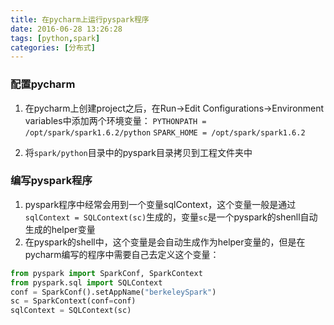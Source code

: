```yaml
---
title: 在pycharm上运行pyspark程序
date: 2016-06-28 13:26:28
tags: [python,spark]
categories: [分布式]
---
```

### 配置pycharm
1. 在pycharm上创建project之后，在Run->Edit Configurations->Environment variables中添加两个环境变量：
`PYTHONPATH = /opt/spark/spark1.6.2/python`
`SPARK_HOME = /opt/spark/spark1.6.2`
<!--more-->
2. 将`spark/python`目录中的pyspark目录拷贝到工程文件夹中

### 编写pyspark程序
1. pyspark程序中经常会用到一个变量sqlContext，这个变量一般是通过`sqlContext = SQLContext(sc)`生成的，变量`sc`是一个pyspark的shenll自动生成的helper变量
2. 在pyspark的shell中，这个变量是会自动生成作为helper变量的，但是在pycharm编写的程序中需要自己去定义这个变量：
```python
from pyspark import SparkConf, SparkContext
from pyspark.sql import SQLContext
conf = SparkConf().setAppName("berkeleySpark")
sc = SparkContext(conf=conf)
sqlContext = SQLContext(sc)
```
